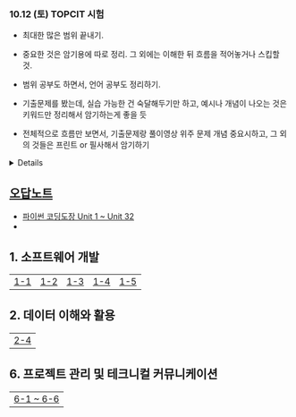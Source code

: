 ### 10.12 (토) TOPCIT 시험
- 최대한 많은 범위 끝내기.
- 중요한 것은 암기용에 따로 정리. 그 외에는 이해한 뒤 흐름을 적어놓거나 스킵할 것.
- 범위 공부도 하면서, 언어 공부도 정리하기.

- 기출문제를 봤는데, 실습 가능한 건 숙달해두기만 하고, 예시나 개념이 나오는 것은 키워드만 정리해서 암기하는게 좋을 듯
- 전체적으로 흐름만 보면서, 기출문제랑 풀이영상 위주 문제 개념 중요시하고, 그 외의 것들은 프린트 or 필사해서 암기하기

<details>

- 암기만 있는 건 따로 자료 만들어둘 것! 
- 10/1 (휴) 6과목 완료
- 10/2 언어 오개념 잡기
- 10/3 (휴) 2과목 완료
- 10/4 2, 6과목 완전 암기
- 10/5 (휴) 5과목, 1과목 완료
- 10/6 (휴) 3과목 완료
- 10/7 - 수험표 출력 / 1, 5과목 완전 암기
- 10/8 - 3과목 완전 암기
- 10/9 (휴) 4과목 완료
- 10/10 통암기
- 10/11 통암기
</details>

## [오답노트](https://github.com/r3j0/TIL/blob/main/TOPCIT/20240929_topcit.md)

- [파이썬 코딩도장 Unit 1 ~ Unit 32](https://github.com/r3j0/TIL/blob/main/TOPCIT/20240927_topcit_py.md)
- 

## 1. 소프트웨어 개발
<table>
  <tr>
    <td><a href="https://github.com/r3j0/TIL/blob/main/TOPCIT/20240928_topcit_1_1.md">1-1</a></td>
    <td><a href="https://github.com/r3j0/TIL/blob/main/TOPCIT/20240928_topcit_1_2.md">1-2</a></td>
    <td><a href="https://github.com/r3j0/TIL/blob/main/TOPCIT/20240928_topcit_1_3.md">1-3</a></td>
    <td><a href="https://github.com/r3j0/TIL/blob/main/TOPCIT/20240928_topcit_1_4.md">1-4</a></td>
    <td><a href="https://github.com/r3j0/TIL/blob/main/TOPCIT/20240928_topcit_1_5.md">1-5</a></td>
  </tr>
</table>

## 2. 데이터 이해와 활용
<table>
  <tr>
    <td><a href="https://github.com/r3j0/TIL/blob/main/TOPCIT/20240929_topcit_2_4.md">2-4</a></td>
  </tr>
</table>

## 6. 프로젝트 관리 및 테크니컬 커뮤니케이션
<table>
  <tr>
    <td><a href="https://github.com/r3j0/TIL/blob/main/TOPCIT/20240930_topcit6.md">6-1 ~ 6-6</a></td>
  </tr>
</table>
